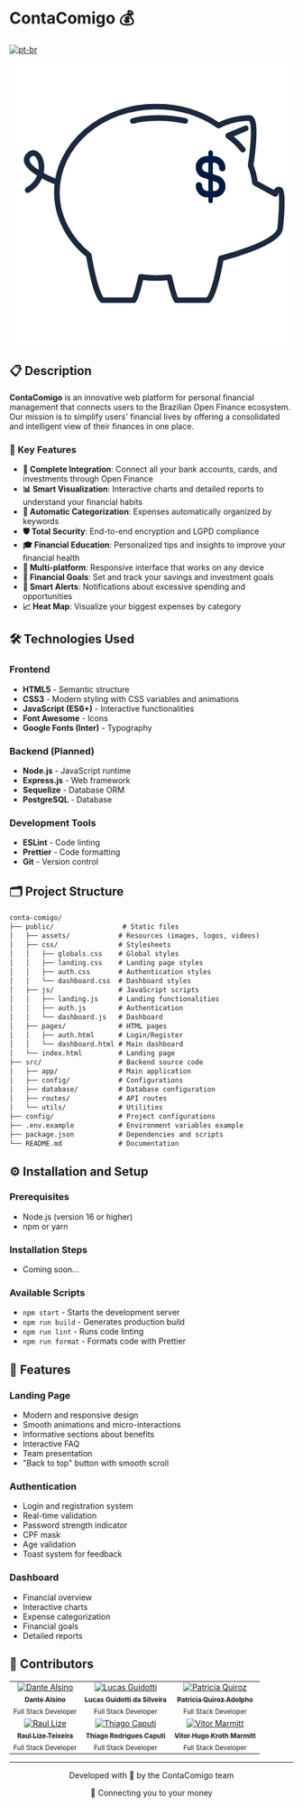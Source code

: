 # ContaComigo 💰

[![pt-br](https://img.shields.io/badge/lang-pt--br-green.svg)](./README.md)

![ContaComigo Logo](public/assets/logos/logo.png)

## 📋 Description

**ContaComigo** is an innovative web platform for personal financial management that connects users to the Brazilian Open Finance ecosystem. Our mission is to simplify users' financial lives by offering a consolidated and intelligent view of their finances in one place.

### 🚀 Key Features

- **🔗 Complete Integration**: Connect all your bank accounts, cards, and investments through Open Finance
- **📊 Smart Visualization**: Interactive charts and detailed reports to understand your financial habits
- **🤖 Automatic Categorization**: Expenses automatically organized by keywords
- **🛡️ Total Security**: End-to-end encryption and LGPD compliance
- **🎓 Financial Education**: Personalized tips and insights to improve your financial health
- **📱 Multi-platform**: Responsive interface that works on any device
- **🎯 Financial Goals**: Set and track your savings and investment goals
- **🔔 Smart Alerts**: Notifications about excessive spending and opportunities
- **📈 Heat Map**: Visualize your biggest expenses by category

## 🛠️ Technologies Used

### Frontend
- **HTML5** - Semantic structure
- **CSS3** - Modern styling with CSS variables and animations
- **JavaScript (ES6+)** - Interactive functionalities
- **Font Awesome** - Icons
- **Google Fonts (Inter)** - Typography

### Backend (Planned)
- **Node.js** - JavaScript runtime
- **Express.js** - Web framework
- **Sequelize** - Database ORM
- **PostgreSQL** - Database

### Development Tools
- **ESLint** - Code linting
- **Prettier** - Code formatting
- **Git** - Version control

## 🗂️ Project Structure

```
conta-comigo/
├── public/                 # Static files
│   ├── assets/            # Resources (images, logos, videos)
│   ├── css/               # Stylesheets
│   │   ├── globals.css    # Global styles
│   │   ├── landing.css    # Landing page styles
│   │   ├── auth.css       # Authentication styles
│   │   └── dashboard.css  # Dashboard styles
│   ├── js/                # JavaScript scripts
│   │   ├── landing.js     # Landing functionalities
│   │   ├── auth.js        # Authentication
│   │   └── dashboard.js   # Dashboard
│   ├── pages/             # HTML pages
│   │   ├── auth.html      # Login/Register
│   │   └── dashboard.html # Main dashboard
│   └── index.html         # Landing page
├── src/                   # Backend source code
│   ├── app/               # Main application
│   ├── config/            # Configurations
│   ├── database/          # Database configuration
│   ├── routes/            # API routes
│   └── utils/             # Utilities
├── config/                # Project configurations
├── .env.example           # Environment variables example
├── package.json           # Dependencies and scripts
└── README.md              # Documentation
```

## ⚙️ Installation and Setup

### Prerequisites
- Node.js (version 16 or higher)
- npm or yarn

### Installation Steps

- Coming soon...

### Available Scripts

- `npm start` - Starts the development server
- `npm run build` - Generates production build
- `npm run lint` - Runs code linting
- `npm run format` - Formats code with Prettier

## 🌟 Features

### Landing Page
- Modern and responsive design
- Smooth animations and micro-interactions
- Informative sections about benefits
- Interactive FAQ
- Team presentation
- "Back to top" button with smooth scroll

### Authentication
- Login and registration system
- Real-time validation
- Password strength indicator
- CPF mask
- Age validation
- Toast system for feedback

### Dashboard
- Financial overview
- Interactive charts
- Expense categorization
- Financial goals
- Detailed reports

## 👥 Contributors

<table>
  <tr>
    <td align="center">
      <a href="https://github.com/Dante-Alsino">
        <img src="https://github.com/Dante-Alsino.png" width="100px;" alt="Dante Alsino"/><br />
        <sub><b>Dante Alsino</b></sub>
      </a><br />
      <sub>Full Stack Developer</sub>
    </td>
    <td align="center">
      <a href="https://github.com/l-guidotti">
        <img src="https://github.com/l-guidotti.png" width="100px;" alt="Lucas Guidotti"/><br />
        <sub><b>Lucas Guidotti da Silveira</b></sub>
      </a><br />
      <sub>Full Stack Developer</sub>
    </td>
    <td align="center">
      <a href="https://github.com/patriciapqa">
        <img src="https://github.com/patriciapqa.png" width="100px;" alt="Patricia Quiroz"/><br />
        <sub><b>Patricia Quiroz Adolpho</b></sub>
      </a><br />
      <sub>Full Stack Developer</sub>
    </td>
  </tr>
  <tr>
    <td align="center">
      <a href="https://github.com/Raullize">
        <img src="https://github.com/Raullize.png" width="100px;" alt="Raul Lize"/><br />
        <sub><b>Raul Lize Teixeira</b></sub>
      </a><br />
      <sub>Full Stack Developer</sub>
    </td>
    <td align="center">
      <a href="https://github.com/CaputiDev">
        <img src="https://github.com/CaputiDev.png" width="100px;" alt="Thiago Caputi"/><br />
        <sub><b>Thiago Rodrigues Caputi</b></sub>
      </a><br />
      <sub>Full Stack Developer</sub>
    </td>
    <td align="center">
      <a href="https://github.com/Viitorkm">
        <img src="https://github.com/Viitorkm.png" width="100px;" alt="Vitor Marmitt"/><br />
        <sub><b>Vitor Hugo Kroth Marmitt</b></sub>
      </a><br />
      <sub>Full Stack Developer</sub>
    </td>
  </tr>
</table>

---

<div align="center">
  <p>Developed with 💙 by the ContaComigo team</p>
  <p>🚀 Connecting you to your money</p>
</div>